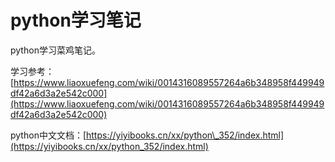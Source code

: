 # python学习笔记

python学习菜鸡笔记。

学习参考：[https://www.liaoxuefeng.com/wiki/0014316089557264a6b348958f449949df42a6d3a2e542c000](https://www.liaoxuefeng.com/wiki/0014316089557264a6b348958f449949df42a6d3a2e542c000)



python中文文档：[https://yiyibooks.cn/xx/python\_352/index.html](https://yiyibooks.cn/xx/python_352/index.html)

